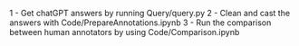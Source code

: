 1 - Get chatGPT answers by running Query/query.py
2 - Clean and cast the answers with Code/PrepareAnnotations.ipynb
3 - Run the comparison between human annotators by using Code/Comparison.ipynb 